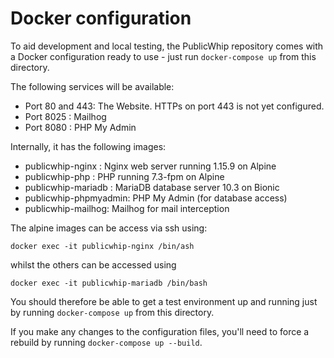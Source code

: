 # Docker configuration

To aid development and local testing, the PublicWhip repository comes with a Docker configuration ready to use - just run `docker-compose up` from this directory.

The following services will be available:
* Port 80 and 443: The Website. HTTPs on port 443 is not yet configured.
* Port 8025 : Mailhog
* Port 8080 : PHP My Admin

Internally, it has the following images:
* publicwhip-nginx : Nginx web server running 1.15.9 on Alpine
* publicwhip-php   : PHP running 7.3-fpm on Alpine
* publicwhip-mariadb : MariaDB database server 10.3 on Bionic
* publicwhip-phpmyadmin: PHP My Admin (for database access)
* publicwhip-mailhog: Mailhog for mail interception

The alpine images can be access via ssh using:

`docker exec -it publicwhip-nginx /bin/ash`

whilst the others can be accessed using

`docker exec -it publicwhip-mariadb /bin/bash`

You should therefore be able to get a test environment up and running just by running `docker-compose up` from this directory.

If you make any changes to the configuration files, you'll need to force a rebuild by running `docker-compose up --build`.